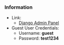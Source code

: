 ### Information

- Link:
    * [Django Admin Panel](https://social.m-gh.com/secret-admin/)
- Guest User Credentials:
    * Username: **guest**
    * Password: **test1234**
